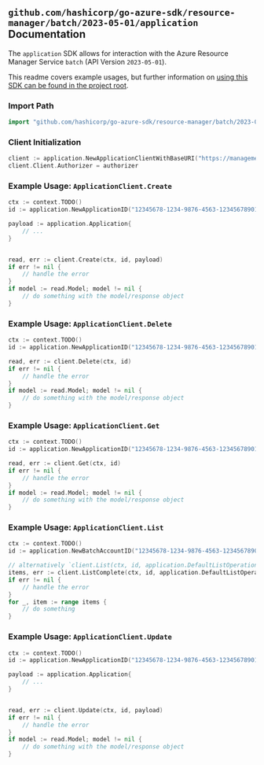
## `github.com/hashicorp/go-azure-sdk/resource-manager/batch/2023-05-01/application` Documentation

The `application` SDK allows for interaction with the Azure Resource Manager Service `batch` (API Version `2023-05-01`).

This readme covers example usages, but further information on [using this SDK can be found in the project root](https://github.com/hashicorp/go-azure-sdk/tree/main/docs).

### Import Path

```go
import "github.com/hashicorp/go-azure-sdk/resource-manager/batch/2023-05-01/application"
```


### Client Initialization

```go
client := application.NewApplicationClientWithBaseURI("https://management.azure.com")
client.Client.Authorizer = authorizer
```


### Example Usage: `ApplicationClient.Create`

```go
ctx := context.TODO()
id := application.NewApplicationID("12345678-1234-9876-4563-123456789012", "example-resource-group", "batchAccountValue", "applicationValue")

payload := application.Application{
	// ...
}


read, err := client.Create(ctx, id, payload)
if err != nil {
	// handle the error
}
if model := read.Model; model != nil {
	// do something with the model/response object
}
```


### Example Usage: `ApplicationClient.Delete`

```go
ctx := context.TODO()
id := application.NewApplicationID("12345678-1234-9876-4563-123456789012", "example-resource-group", "batchAccountValue", "applicationValue")

read, err := client.Delete(ctx, id)
if err != nil {
	// handle the error
}
if model := read.Model; model != nil {
	// do something with the model/response object
}
```


### Example Usage: `ApplicationClient.Get`

```go
ctx := context.TODO()
id := application.NewApplicationID("12345678-1234-9876-4563-123456789012", "example-resource-group", "batchAccountValue", "applicationValue")

read, err := client.Get(ctx, id)
if err != nil {
	// handle the error
}
if model := read.Model; model != nil {
	// do something with the model/response object
}
```


### Example Usage: `ApplicationClient.List`

```go
ctx := context.TODO()
id := application.NewBatchAccountID("12345678-1234-9876-4563-123456789012", "example-resource-group", "batchAccountValue")

// alternatively `client.List(ctx, id, application.DefaultListOperationOptions())` can be used to do batched pagination
items, err := client.ListComplete(ctx, id, application.DefaultListOperationOptions())
if err != nil {
	// handle the error
}
for _, item := range items {
	// do something
}
```


### Example Usage: `ApplicationClient.Update`

```go
ctx := context.TODO()
id := application.NewApplicationID("12345678-1234-9876-4563-123456789012", "example-resource-group", "batchAccountValue", "applicationValue")

payload := application.Application{
	// ...
}


read, err := client.Update(ctx, id, payload)
if err != nil {
	// handle the error
}
if model := read.Model; model != nil {
	// do something with the model/response object
}
```
